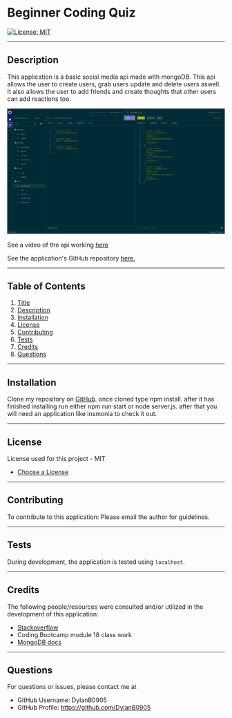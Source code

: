 # Beginner Coding Quiz

[![License: MIT](https://img.shields.io/badge/License-MIT-yellow.svg)](https://opensource.org/licenses/MIT)

  ---
  ## Description
This application is a basic social media api made with mongoDB. This api allows the user to create users, grab users update and delete users aswell. It also allows the user to add friends and create thoughts that other users can add reactions too.


![Insomniascreenshot](./public/assets/images/screenshot.png?raw=true "insomnia screenshot")


See a video of the api working [here](https://drive.google.com/file/d/10gfVyZ2zXesB781DStPnKhzq2GnhbqV-/view)


See the application's GitHub repository [here.](https://github.com/DylanB0905/Mongo-social-api)

  ---
  ## Table of Contents
  1. [Title](#title)
  2. [Description](#description)
  3. [Installation](#installation)
  4. [License](#license)
  5. [Contributing](#contributing)
  6. [Tests](#tests)
  7. [Credits](#credits)
  8. [Questions](#questions)
  
  ---
  ## Installation
  Clone my repository on [GitHub](https://github.com/DylanB0905/Mongo-social-api). once cloned type npm install. after it has finished installing run either npm run start or node server.js. after that you will need an application like insmonia to check it out.
  
  ---
  ## License
  License used for this project - MIT 
  - [Choose a License](https://choosealicense.com/)

  ---
  ## Contributing
  To contribute to this application: 
  Please email the author for guidelines.

  ---
  ## Tests
  During development, the application is tested using `localhost`.

  ---
  ## Credits
  The following people/resources were consulted and/or utilized in the development of this application:
  * [Stackoverflow](https://stackoverflow.com) 
  * Coding Bootcamp module 18 class work
  * [MongoDB docs](https://www.mongodb.com/)

  ---
  ## Questions
  For questions or issues, please contact me at 
  - GitHub Username: DylanB0905
  - GitHub Profile: https://github.com/DylanB0905
